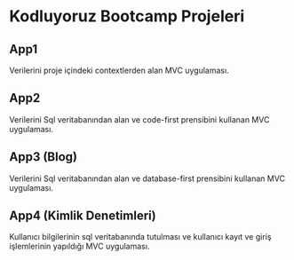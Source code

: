 # Kodluyoruz Bootcamp Projeleri

## App1
Verilerini proje içindeki contextlerden alan MVC uygulaması.

## App2
Verilerini Sql veritabanından alan ve code-first prensibini kullanan MVC uygulaması.

## App3 (Blog)
Verilerini Sql veritabanından alan ve database-first prensibini kullanan MVC uygulaması.

## App4 (Kimlik Denetimleri)
Kullanıcı bilgilerinin sql veritabanında tutulması ve kullanıcı kayıt ve giriş işlemlerinin yapıldığı MVC uygulaması.